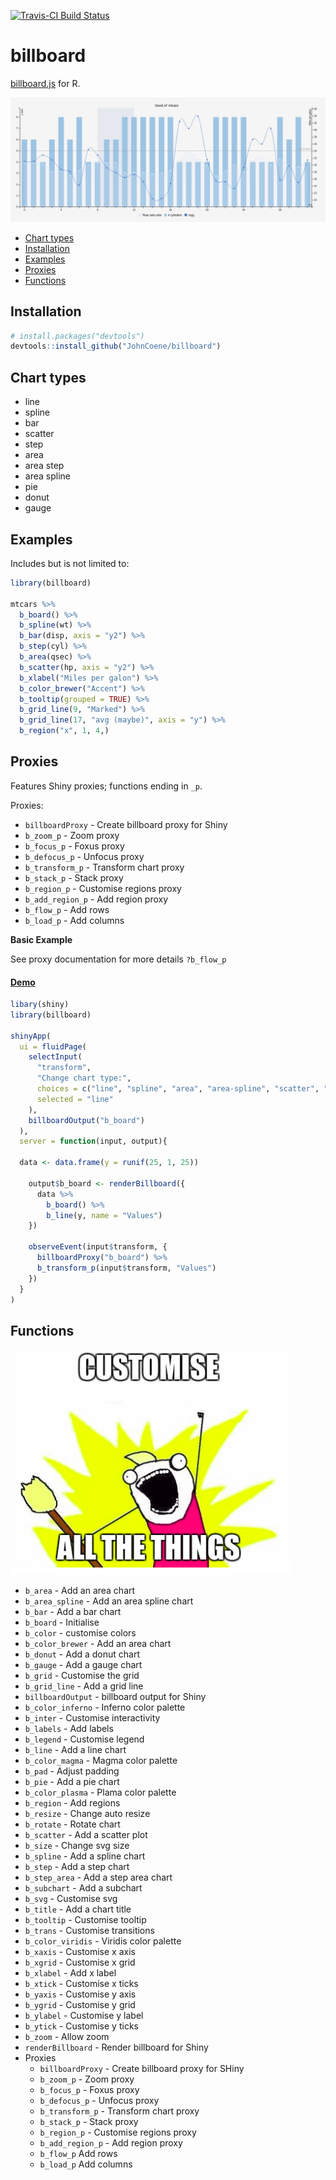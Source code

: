 [![Travis-CI Build Status](https://travis-ci.org/JohnCoene/billboard.svg?branch=master)](https://travis-ci.org/JohnCoene/billboard)

# billboard

[billboard.js](https://naver.github.io/billboard.js) for R.

![Customise all the things](billboard.png)


* [Chart types](#chart-types)
* [Installation](#installation)
* [Examples](#examples)
* [Proxies](#proxies)
* [Functions](#functions)

## Installation

``` r
# install.packages("devtools")
devtools::install_github("JohnCoene/billboard")
```

## Chart types

* line
* spline
* bar
* scatter
* step
* area
* area step
* area spline
* pie
* donut
* gauge

## Examples

Includes but is not limited to:

```r
library(billboard)

mtcars %>% 
  b_board() %>%
  b_spline(wt) %>% 
  b_bar(disp, axis = "y2") %>% 
  b_step(cyl) %>% 
  b_area(qsec) %>% 
  b_scatter(hp, axis = "y2") %>% 
  b_xlabel("Miles per galon") %>% 
  b_color_brewer("Accent") %>% 
  b_tooltip(grouped = TRUE) %>% 
  b_grid_line(9, "Marked") %>% 
  b_grid_line(17, "avg (maybe)", axis = "y") %>% 
  b_region("x", 1, 4,)
```

## Proxies

Features Shiny proxies; functions ending in `_p`.

Proxies:

* `billboardProxy` - Create billboard proxy for Shiny
* `b_zoom_p` - Zoom proxy
* `b_focus_p` - Foxus proxy
* `b_defocus_p` - Unfocus proxy
* `b_transform_p` - Transform chart proxy
* `b_stack_p` - Stack proxy
* `b_region_p` - Customise regions proxy
* `b_add_region_p` - Add region proxy
* `b_flow_p` - Add rows 
* `b_load_p` - Add columns

**Basic Example**

See proxy documentation for more details `?b_flow_p`

#### [Demo](http://shiny.john-coene.com/billboard)

```r
libary(shiny)
library(billboard)

shinyApp(
  ui = fluidPage(
    selectInput(
      "transform",
      "Change chart type:",
      choices = c("line", "spline", "area", "area-spline", "scatter", "bar"),
      selected = "line"
    ),
    billboardOutput("b_board")
  ),
  server = function(input, output){
  
  data <- data.frame(y = runif(25, 1, 25))
  
    output$b_board <- renderBillboard({
      data %>% 
        b_board() %>% 
        b_line(y, name = "Values")
    })
    
    observeEvent(input$transform, {
      billboardProxy("b_board") %>% 
      b_transform_p(input$transform, "Values")
    })
  }
)
```

## Functions

![Customise all the things](FOO.png)

* `b_area` - Add an area chart
* `b_area_spline` - Add an area spline chart
* `b_bar` - Add a bar chart
* `b_board` - Initialise
* `b_color` - customise colors
* `b_color_brewer` - Add an area chart
* `b_donut` - Add a donut chart
* `b_gauge` - Add a gauge chart
* `b_grid` - Customise the grid
* `b_grid_line` - Add a grid line
* `billboardOutput` - billboard output for Shiny
* `b_color_inferno` - Inferno color palette
* `b_inter` - Customise interactivity
* `b_labels` - Add labels
* `b_legend` - Customise legend
* `b_line` - Add a line chart
* `b_color_magma` - Magma color palette
* `b_pad` - Adjust padding
* `b_pie` - Add a pie chart
* `b_color_plasma` - Plama color palette
* `b_region` - Add regions
* `b_resize` - Change auto resize
* `b_rotate` - Rotate chart
* `b_scatter` - Add a scatter plot
* `b_size` - Change svg size
* `b_spline` - Add a spline chart
* `b_step` - Add a step chart
* `b_step_area` - Add a step area chart
* `b_subchart` - Add a subchart
* `b_svg` - Customise svg
* `b_title` - Add a chart title
* `b_tooltip` - Customise tooltip
* `b_trans` - Customise transitions
* `b_color_viridis` - Viridis color palette
* `b_xaxis` - Customise x axis
* `b_xgrid` - Customise x grid
* `b_xlabel` - Add x label
* `b_xtick` - Customise x ticks
* `b_yaxis` - Customise y axis
* `b_ygrid` - Customise y grid
* `b_ylabel` - Customise y label
* `b_ytick` - Customise y ticks
* `b_zoom` - Allow zoom
* `renderBillboard` - Render billboard for Shiny
* Proxies
  * `billboardProxy` - Create billboard proxy for SHiny
  * `b_zoom_p` - Zoom proxy
  * `b_focus_p` - Foxus proxy
  * `b_defocus_p` - Unfocus proxy
  * `b_transform_p` - Transform chart proxy
  * `b_stack_p` - Stack proxy
  * `b_region_p` - Customise regions proxy
  * `b_add_region_p` - Add region proxy
  * `b_flow_p` Add rows 
  * `b_load_p` Add columns

